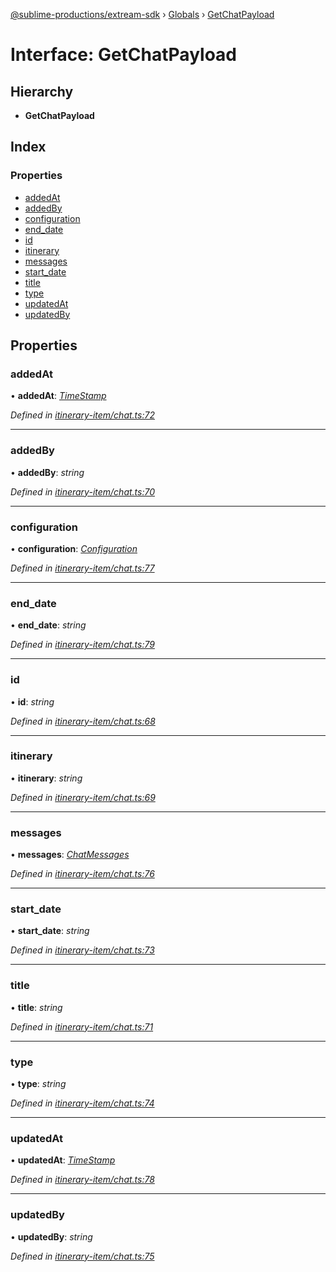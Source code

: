 [@sublime-productions/extream-sdk](../README.md) › [Globals](../globals.md) › [GetChatPayload](getchatpayload.md)

# Interface: GetChatPayload

## Hierarchy

* **GetChatPayload**

## Index

### Properties

* [addedAt](getchatpayload.md#addedat)
* [addedBy](getchatpayload.md#addedby)
* [configuration](getchatpayload.md#configuration)
* [end_date](getchatpayload.md#end_date)
* [id](getchatpayload.md#id)
* [itinerary](getchatpayload.md#itinerary)
* [messages](getchatpayload.md#messages)
* [start_date](getchatpayload.md#start_date)
* [title](getchatpayload.md#title)
* [type](getchatpayload.md#type)
* [updatedAt](getchatpayload.md#updatedat)
* [updatedBy](getchatpayload.md#updatedby)

## Properties

###  addedAt

• **addedAt**: *[TimeStamp](timestamp.md)*

*Defined in [itinerary-item/chat.ts:72](https://github.com/Extream-SaaS/ex-sdk/blob/d73bdfb/src/itinerary-item/chat.ts#L72)*

___

###  addedBy

• **addedBy**: *string*

*Defined in [itinerary-item/chat.ts:70](https://github.com/Extream-SaaS/ex-sdk/blob/d73bdfb/src/itinerary-item/chat.ts#L70)*

___

###  configuration

• **configuration**: *[Configuration](configuration.md)*

*Defined in [itinerary-item/chat.ts:77](https://github.com/Extream-SaaS/ex-sdk/blob/d73bdfb/src/itinerary-item/chat.ts#L77)*

___

###  end_date

• **end_date**: *string*

*Defined in [itinerary-item/chat.ts:79](https://github.com/Extream-SaaS/ex-sdk/blob/d73bdfb/src/itinerary-item/chat.ts#L79)*

___

###  id

• **id**: *string*

*Defined in [itinerary-item/chat.ts:68](https://github.com/Extream-SaaS/ex-sdk/blob/d73bdfb/src/itinerary-item/chat.ts#L68)*

___

###  itinerary

• **itinerary**: *string*

*Defined in [itinerary-item/chat.ts:69](https://github.com/Extream-SaaS/ex-sdk/blob/d73bdfb/src/itinerary-item/chat.ts#L69)*

___

###  messages

• **messages**: *[ChatMessages](chatmessages.md)*

*Defined in [itinerary-item/chat.ts:76](https://github.com/Extream-SaaS/ex-sdk/blob/d73bdfb/src/itinerary-item/chat.ts#L76)*

___

###  start_date

• **start_date**: *string*

*Defined in [itinerary-item/chat.ts:73](https://github.com/Extream-SaaS/ex-sdk/blob/d73bdfb/src/itinerary-item/chat.ts#L73)*

___

###  title

• **title**: *string*

*Defined in [itinerary-item/chat.ts:71](https://github.com/Extream-SaaS/ex-sdk/blob/d73bdfb/src/itinerary-item/chat.ts#L71)*

___

###  type

• **type**: *string*

*Defined in [itinerary-item/chat.ts:74](https://github.com/Extream-SaaS/ex-sdk/blob/d73bdfb/src/itinerary-item/chat.ts#L74)*

___

###  updatedAt

• **updatedAt**: *[TimeStamp](timestamp.md)*

*Defined in [itinerary-item/chat.ts:78](https://github.com/Extream-SaaS/ex-sdk/blob/d73bdfb/src/itinerary-item/chat.ts#L78)*

___

###  updatedBy

• **updatedBy**: *string*

*Defined in [itinerary-item/chat.ts:75](https://github.com/Extream-SaaS/ex-sdk/blob/d73bdfb/src/itinerary-item/chat.ts#L75)*

